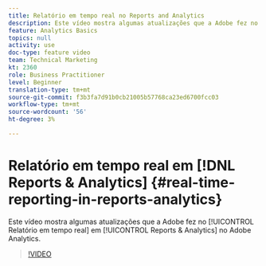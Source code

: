 ```yaml
---
title: Relatório em tempo real no Reports and Analytics
description: Este vídeo mostra algumas atualizações que a Adobe fez no Relatório em tempo real no Reports & Analytics no Adobe Analytics.
feature: Analytics Basics
topics: null
activity: use
doc-type: feature video
team: Technical Marketing
kt: 2360
role: Business Practitioner
level: Beginner
translation-type: tm+mt
source-git-commit: f3b3fa7d91b0cb21005b57768ca23ed6700fcc03
workflow-type: tm+mt
source-wordcount: '56'
ht-degree: 3%

---
```



# Relatório em tempo real em [!DNL Reports & Analytics] {#real-time-reporting-in-reports-analytics}

Este vídeo mostra algumas atualizações que a Adobe fez no [!UICONTROL Relatório em tempo real] em [!UICONTROL Reports &amp; Analytics] no Adobe Analytics.

>[!VIDEO](https://video.tv.adobe.com/v/25454/?quality=12)
